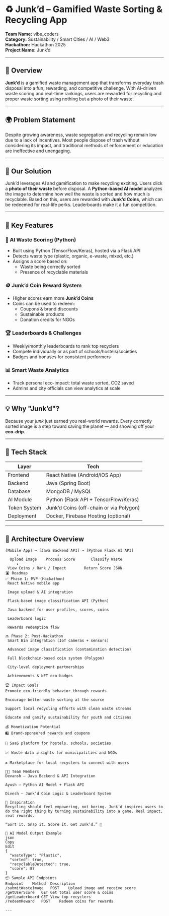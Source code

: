 # ♻️ Junk’d – Gamified Waste Sorting & Recycling App

**Team Name:** vibe_coders  
**Category:** Sustainability / Smart Cities / AI / Web3  
**Hackathon:** Hackathon 2025  
**Project Name:** Junk’d

---

## 📱 Overview

**Junk’d** is a gamified waste management app that transforms everyday trash disposal into a fun, rewarding, and competitive challenge. With AI-driven waste scoring and real-time rankings, users are rewarded for recycling and proper waste sorting using nothing but a photo of their waste.

---

## 🌍 Problem Statement

Despite growing awareness, waste segregation and recycling remain low due to a lack of incentives. Most people dispose of trash without considering its impact, and traditional methods of enforcement or education are ineffective and unengaging.

---

## 🎯 Our Solution

Junk’d leverages AI and gamification to make recycling exciting. Users click a **photo of their waste** before disposal. A **Python-based AI model** analyzes the image to determine how well the waste is sorted and how much is recyclable. Based on this, users are rewarded with **Junk’d Coins**, which can be redeemed for real-life perks. Leaderboards make it a fun competition.

---

## 🔑 Key Features

### 📸 AI Waste Scoring (Python)
- Built using Python (TensorFlow/Keras), hosted via a Flask API
- Detects waste type (plastic, organic, e-waste, mixed, etc.)
- Assigns a score based on:
  - Waste being correctly sorted
  - Presence of recyclable materials

### 🪙 Junk’d Coin Reward System
- Higher scores earn more **Junk’d Coins**
- Coins can be used to redeem:
  - Coupons & brand discounts
  - Sustainable products
  - Donation credits for NGOs

### 🏆 Leaderboards & Challenges
- Weekly/monthly leaderboards to rank top recyclers
- Compete individually or as part of schools/hostels/societies
- Badges and bonuses for consistent performers

### 📊 Smart Waste Analytics
- Track personal eco-impact: total waste sorted, CO2 saved
- Admins and city officials can view analytics at scale

---

## 💡 Why "Junk’d"?

Because your *junk* just earned you real-world rewards. Every correctly sorted image is a step toward saving the planet — and showing off your **eco-drip**.

---

## 🧩 Tech Stack

| Layer         | Tech                                      |
|---------------|-------------------------------------------|
| Frontend      | React Native (Android/iOS App)            |
| Backend       | Java (Spring Boot)                        |
| Database      | MongoDB / MySQL                           |
| AI Module     | Python (Flask API + TensorFlow/Keras)     |
| Token System  | Junk’d Coins (off-chain or via Polygon)   |
| Deployment    | Docker, Firebase Hosting (optional)       |

---

## 🧠 Architecture Overview

```plaintext
[Mobile App] → [Java Backend API] → [Python Flask AI API]
     ↓                 ↓                    ↓
  Upload Image    Process Score       Classify Waste
     ↓                                   ↓
 View Coins / Rank / Impact        Return Score JSON
🛣 Roadmap
✅ Phase 1: MVP (Hackathon)
 React Native mobile app

 Image upload & AI integration

 Flask-based image classification API (Python)

 Java backend for user profiles, scores, coins

 Leaderboard logic

 Rewards redemption flow

🔜 Phase 2: Post-Hackathon
 Smart Bin integration (IoT cameras + sensors)

 Advanced image classification (contamination detection)

 Full blockchain-based coin system (Polygon)

 City-level deployment partnerships

 Achievements & NFT eco-badges

🏆 Impact Goals
Promote eco-friendly behavior through rewards

Encourage better waste sorting at the source

Support local recycling efforts with clean waste streams

Educate and gamify sustainability for youth and citizens

💰 Monetization Potential
🛍 Brand-sponsored rewards and coupons

🏫 SaaS platform for hostels, schools, societies

📈 Waste data insights for municipalities and NGOs

♻️ Marketplace for local recyclers to connect with users

👨‍💻 Team Members
Devansh – Java Backend & API Integration

Ayush – Python AI Model + Flask API

Divesh – Junk’d Coin Logic & Leaderboard System

🧠 Inspiration
Recycling should feel empowering, not boring. Junk’d inspires users to do the right thing by turning sustainability into a game. Real impact, real rewards.

“Sort it. Snap it. Score it. Get Junk’d.” 🌱

🧪 AI Model Output Example
json
Copy
Edit
{
  "wasteType": "Plastic",
  "sorted": true,
  "recyclableDetected": true,
  "score": 87
}
📦 Sample API Endpoints
Endpoint	Method	Description
/submitWasteImage	POST	Upload image and receive score
/getUserScore	GET	Get total user score & coins
/getLeaderboard	GET	View top recyclers
/redeemReward	POST	Redeem coins for rewards

---
